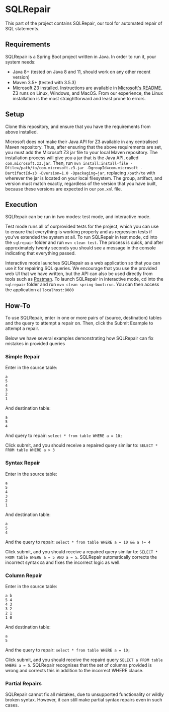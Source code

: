 # SQLRepair

This part of the project contains SQLRepair, our tool for automated repair of SQL statements.

## Requirements

SQLRepair is a Spring Boot project written in Java.  In order to run it, your system needs:
* Java 8+ (tested on Java 8 and 11, should work on any other recent version)
* Maven 3.5+ (tested with 3.5.3)
* Microsoft Z3 installed.  Instructions are available in [Microsoft's README](https://github.com/Z3Prover/z3).  Z3 runs on Linux, Windows, and MacOS.  From our experience, the Linux installation is the most straightforward and least prone to errors.

## Setup

Clone this repository, and ensure that you have the requirements from above installed.

Microsoft does not make their Java API for Z3 available in any centralised Maven repository.  Thus, after ensuring that the above requirements are set, you must add the Microsoft Z3 jar file to your local Maven repository.  The installation process will give you a jar that is the Java API, called `com.microsoft.z3.jar`.  Then, run `mvn install:install-file -Dfile=/path/to/com.microsoft.z3.jar -DgroupId=com.microsoft -DartifactId=z3 -Dversion=1.0 -Dpackaging=jar`, replacing `/path/to` with wherever the jar is located on your local filesystem.  The group, artifact, and version must match exactly, regardless of the version that you have built, because these versions are expected in our `pom.xml` file.

## Execution

SQLRepair can be run in two modes: test mode, and interactive mode.  

Test mode runs all of ourprovided tests for the project, which you can use to ensure that everything is working properly and as regression tests if you've extended the system at all.  To run SQLRepair in test mode, cd into the `sqlrepair` folder and run `mvn clean test`.  The process is quick, and after approximately twenty seconds you should see a message in the console indicating that everything passed.

Interactive mode launches SQLRepair as a web application so that you can use it for repairing SQL queries.  We encourage that you use the provided web UI that we have written, but the API can also be used directly from tools such as [Postman](https://www.getpostman.com/).  To launch SQLRepair in interactive mode, cd into the `sqlrepair` folder and run `mvn clean spring-boot:run`.  You can then access the application at `localhost:8080`

## How-To

To use SQLRepair, enter in one or more pairs of (source, destination) tables and the query to attempt a repair on.  Then, click the Submit Example to attempt a repair.

Below we have several examples demonstrating how SQLRepair can fix mistakes in provided queries

### Simple Repair

Enter in the source table:
```
a
5
4
3
2
1
```

And destination table:
```
a
5
4
```

And query to repair:
`select * from table WHERE a = 10;`

Click submit, and you should receive a repaired query similar to: `SELECT * FROM table WHERE a > 3`


### Syntax Repair
Enter in the source table:
```
a
5
4
3
2
1
```

And destination table:
```
a
5
4
```

And the query to repair:
`select * from table WHERE a = 10 && a != 4`

Click submit, and you should receive a repaired query similar to: `SELECT * FROM table WHERE a = 5 AND a = 5`.  SQLRepair automatically corrects the incorrect syntax `&&` and fixes the incorrect logic as well.


### Column Repair
Enter in the source table:
```
a b
5 4
4 3
3 2
2 1
1 0
```

And destination table:
```
a 
5
```
And the query to repair:
`select * from table WHERE a = 10;`

Click submit, and you should receive the repaird query `SELECT a FROM table WHERE a = 5`.  SQLRepair recognises that the set of columns provided is wrong and corrects this in addition to the incorrect WHERE clause.


### Partial Repairs
SQLRepair cannot fix all mistakes, due to unsupported functionality or wildly broken syntax.  However, it can still make partial syntax repairs even in such cases.